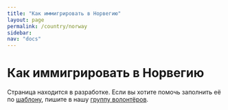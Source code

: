 ```yaml
---
title: "Как иммигрировать в Норвегию"
layout: page
permalink: /country/norway
sidebar:
nav: "docs"
---
```


# Как иммигрировать в Норвегию

Страница находится в разработке. Если вы хотите помочь заполнить её по [шаблону](/template), пишите в нашу [группу волонтёров](https://t.me/+FHi3FnJaoWJkMDAx).
